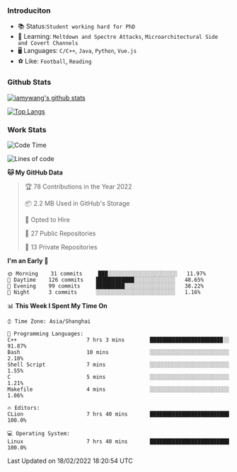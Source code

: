 ### Introduciton

- 📚 Status:`Student working hard for PhD`
- 🔎 Learning: `Meltdown and Spectre Attacks`, `Microarchitectural Side and Covert Channels`
- 🖥️ Languages: `C/C++`, `Java`, `Python`, `Vue.js`
- ⚽ Like: `Football`, `Reading`

### Github Stats

[![iamywang's github stats](https://github-readme-stats.vercel.app/api?username=iamywang&count_private=true&show_icons=true)]()

[![Top Langs](https://github-readme-stats.vercel.app/api/top-langs/?username=iamywang&layout=compact)]()

### Work Stats

<!--START_SECTION:waka-->
![Code Time](http://img.shields.io/badge/Code%20Time-106%20hrs%2047%20mins-blue)

![Lines of code](https://img.shields.io/badge/From%20Hello%20World%20I%27ve%20Written-535%20Thousand%20lines%20of%20code-blue)

**🐱 My GitHub Data** 

> 🏆 78 Contributions in the Year 2022
 > 
> 📦 2.2 MB Used in GitHub's Storage 
 > 
> 💼 Opted to Hire
 > 
> 📜 27 Public Repositories 
 > 
> 🔑 13 Private Repositories  
 > 
**I'm an Early 🐤** 

```text
🌞 Morning    31 commits     ███░░░░░░░░░░░░░░░░░░░░░░   11.97% 
🌆 Daytime    126 commits    ████████████░░░░░░░░░░░░░   48.65% 
🌃 Evening    99 commits     █████████░░░░░░░░░░░░░░░░   38.22% 
🌙 Night      3 commits      ░░░░░░░░░░░░░░░░░░░░░░░░░   1.16%

```


📊 **This Week I Spent My Time On** 

```text
⌚︎ Time Zone: Asia/Shanghai

💬 Programming Languages: 
C++                      7 hrs 3 mins        ███████████████████████░░   91.87% 
Bash                     10 mins             ░░░░░░░░░░░░░░░░░░░░░░░░░   2.18% 
Shell Script             7 mins              ░░░░░░░░░░░░░░░░░░░░░░░░░   1.55% 
C                        5 mins              ░░░░░░░░░░░░░░░░░░░░░░░░░   1.21% 
Makefile                 4 mins              ░░░░░░░░░░░░░░░░░░░░░░░░░   1.06%

🔥 Editors: 
CLion                    7 hrs 40 mins       █████████████████████████   100.0%

💻 Operating System: 
Linux                    7 hrs 40 mins       █████████████████████████   100.0%

```


 Last Updated on 18/02/2022 18:20:54 UTC
<!--END_SECTION:waka-->
